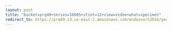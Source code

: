 ```yaml
---
layout: post
title: "bucket=prq49+series=16005+stint=12+view=video+what=specimen"
redirect_to: https://prq49.s3.us-east-2.amazonaws.com/endeavor%3D16/genomes/stage%3D0%2Bwhat%3Dgenerated/stint%3D12/series%3D16005/a%3Dgenome%2Bcriteria%3Dabundance%2Bmorph%3Dwildtype%2Bproc%3D0%2Bseries%3D16005%2Bstint%3D12%2Bthread%3D0%2Bvariation%3Dmaster%2Bext%3D.json.gz
---
```

